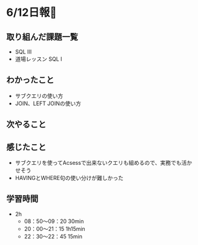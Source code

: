 # 6/12日報🐶

## 取り組んだ課題一覧

* SQL Ⅲ
* 道場レッスン SQL Ⅰ

## わかったこと

* サブクエリの使い方
* JOIN、LEFT JOINの使い方

## 次やること

## 感じたこと

* サブクエリを使ってAcsessで出来ないクエリも組めるので、実務でも活かせそう
* HAVINGとWHERE句の使い分けが難しかった

## 学習時間

* 2h
  * 08：50〜09：20 30min
  * 20：00〜21：15 1h15min
  * 22：30〜22：45 15min
